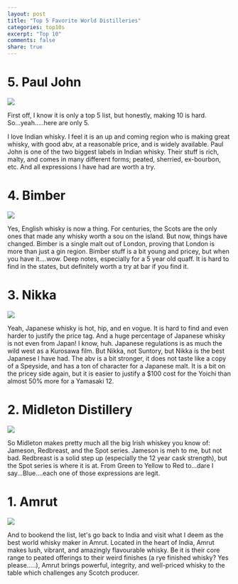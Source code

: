 ```yaml
---
layout: post
title: "Top 5 Favorite World Distilleries"
categories: top10s
excerpt: "Top 10"
comments: false
share: true
---
```





# 5. Paul John


![](https://www.summertonclub.com/wp-content/uploads/2019/05/Artboard-1-copy-2.png)

First off, I know it is only a top 5 list, but honestly, making 10 is hard. So...yeah.....here are only 5.

I love Indian whisky. I feel it is an up and coming region who is making great whisky, with good abv, at a reasonable price, and is widely available. Paul John is one of the two biggest labels in Indian whisky. Their stuff is rich, malty, and comes in many different forms; peated, sherried, ex-bourbon, etc. And all expressions I have had are worth a try.

# 4. Bimber



![](http://www.whiskyintelligence.com/wp-content/uploads/2019/07/Bimber1.png)


Yes, English whisky is now a thing. For centuries, the Scots are the only ones that made any whisky worth a sou on the island. But now, things have changed. Bimber is a single malt out of London, proving that London is more than just a gin region. Bimber stuff is a bit young and pricey, but when you have it....wow. Deep notes, especially for a 5 year old quaff. It is hard to find in the states, but definitely worth a try at bar if you find it.

# 3. Nikka

![](https://www.nikkawhisky.eu/wp-content/uploads/2016/10/logo-black-1.png)

Yeah, Japanese whisky is hot, hip, and en vogue. It is hard to find and even harder to justify the price tag. And a huge percentage of Japanese whisky is not even from Japan! I know, huh. Japanese regulations is as much the wild west as a Kurosawa film. But Nikka, not Suntory, but Nikka is the best Japanese I have had. The abv is a bit stronger, it does not taste like a copy of a Speyside, and has a ton of character for a Japanese malt. It is a bit on the pricey side again, but it is easier to justify a $100 cost for the Yoichi than almost 50% more for a Yamasaki 12.


# 2. Midleton Distillery


![](http://www.whiskyintelligence.com/wp-content/uploads/2011/01/midleton-logo.jpg)


So Midleton makes pretty much all the big Irish whiskey you know of: Jameson, Redbreast, and the Spot series. Jameson is meh to me, but not bad. Redbreast is a solid step up (especially the 12 year cask strength), but the Spot series is where it is at. From Green to Yellow to Red to...dare I say...Blue....each one of those expressions are legit. 

# 1. Amrut

![](https://www.masterofmalt.com/distilleries/p-2005/amrut-whisky-distillery.jpg?ss=2.0)

And to bookend the list, let's go back to India and visit what I deem as the best world whisky maker in Amrut. Located in the heart of India, Amrut makes lush, vibrant, and amazingly flavourable whisky. Be it is their core range to peated offerings to their weird finishes (a rye finished whisky? Yes please.....), Amrut brings powerful, integrity, and well-priced whisky to the table which challenges any Scotch producer.
